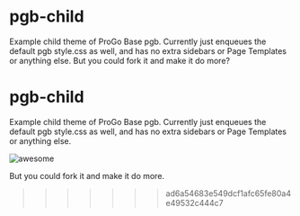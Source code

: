 # pgb-child
Example child theme of ProGo Base pgb. Currently just enqueues the default pgb style.css as well, and has no extra sidebars or Page Templates or anything else. But you could fork it and make it do more?
# pgb-child
Example child theme of ProGo Base pgb. Currently just enqueues the default pgb style.css as well, and has no extra sidebars or Page Templates or anything else.

![awesome](https://raw.github.com/progothemes/pgb-child/master/screenshot.png)

But you could fork it and make it do more.
>>>>>>> ad6a54683e549dcf1afc65fe80a4e49532c444c7
